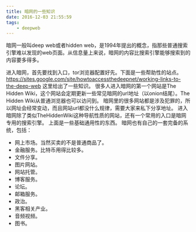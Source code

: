 ```yaml
---
title: 暗网的一些知识
date: 2016-12-03 21:55:59
tags:
	- deepweb
---
```

暗网一般叫deep web或者hidden web，是1994年提出的概念，指那些普通搜索引擎难以发现的web页面。从信息量上来说，暗网的内容比搜索引擎能够搜索到的内容要多得多。

进入暗网，首先要找到入口，tor浏览器配置好先。下面是一些帮助性的站点。
https://sites.google.com/site/howtoaccessthedeepnet/working-links-to-the-deep-web 这里给出了一些知识。
很多人进入暗网的第一个网站是The Hidden Wiki，这个网站会定期更新一些常见暗网的url地址（以onion结尾）。The Hidden Wiki从普通浏览器也可以访问到。
暗网里的很多网站都是涉及犯罪的，所以网址会经常变动，而且网站url都没什么规律，需要大家来私下分享地址。
进入暗网除了类似TheHiddenWiki这种导航性质的网站，还有一个常用的入口是暗网专用的搜索引擎。
上面是一些基础通用性的东西。
暗网也有自己的一套完备的系统，包括：
* 网上市场。当然买卖的不是普通商品了。
* 金融服务。比特币用得比较多。
* 文件分享。
* 图片网站。
* 网站托管。
* 博客服务。
* 论坛。
* 邮箱服务。
* 政治。
* 黑客相关产业。
* 音频视频。
* 图书。



